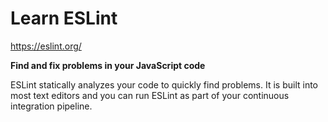 # Learn ESLint

https://eslint.org/

**Find and fix problems in your JavaScript code**

ESLint statically analyzes your code to quickly find problems. It is built into most text editors and you can run ESLint as part of your continuous integration pipeline.
